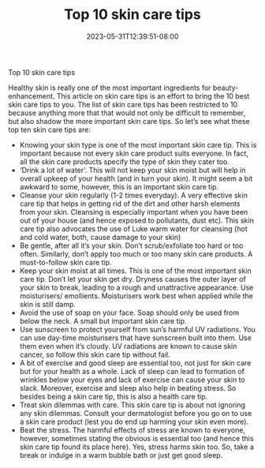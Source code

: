 ﻿---
title: "Top 10 skin care tips"
date: 2023-05-31T12:39:51-08:00
description: "Skincare Tips for Web Success"
featured_image: "/images/Skincare.jpg"
tags: ["Skincare"]
---

Top 10 skin care tips 

Healthy skin is really one of the most important ingredients for beauty-enhancement. This article on skin care tips is an effort to bring the 10 best skin care tips to you.  The list of skin care tips has been restricted to 10 because anything more that that would not only be difficult to remember, but also shadow the more important skin care tips. So let’s see what these top ten skin care tips are:
* Knowing your skin type is one of the most important skin care tip. This is important because not every skin care product suits everyone. In fact, all the skin care products specify the type of skin they cater too.
* ‘Drink a lot of water’. This will not keep your skin moist but will help in overall upkeep of your health (and in turn your skin). It might seem a bit awkward to some, however, this is an important skin care tip.
* Cleanse your skin regularly (1-2 times everyday).  A very effective skin care tip that helps in getting rid of the dirt and other harsh elements from your skin. Cleansing is especially important when you have been out of your house (and hence exposed to pollutants, dust etc). This skin care tip also advocates the use of Luke warm water for cleansing (hot and cold water, both, cause damage to your skin)
* Be gentle, after all it’s your skin. Don’t scrub/exfoliate too hard or too often. Similarly, don’t apply too much or too many skin care products. A must-to-follow skin care tip.
* Keep your skin moist at all times. This is one of the most important skin care tip.  Don’t let your skin get dry. Dryness causes the outer layer of your skin to break, leading to a rough and unattractive appearance. Use moisturisers/ emollients. Moisturisers work best when applied while the skin is still damp.
* Avoid the use of soap on your face. Soap should only be used from below the neck. A small but important skin care tip. 
* Use sunscreen to protect yourself from sun’s harmful UV radiations. You can use day-time moisturisers that have sunscreen built into them. Use them even when it’s cloudy. UV radiations are known to cause skin cancer, so follow this skin care tip without fail.
* A bit of exercise and good sleep are essential too, not just for skin care but for your health as a whole. Lack of sleep can lead to formation of wrinkles below your eyes and lack of exercise can cause your skin to slack. Moreover, exercise and sleep also help in beating stress.  So besides being a skin care tip, this is also a health care tip.
* Treat skin dilemmas with care.  This skin care tip is about not ignoring any skin dilemmas. Consult your dermatologist before you go on to use a skin care product (lest you do end up harming your skin even more).
* Beat the stress. The harmful effects of stress are known to everyone, however, sometimes stating the obvious is essential too (and hence this skin care tip found its place here). Yes, stress harms skin too. So, take a break or indulge in a warm bubble bath or just get good sleep. 


